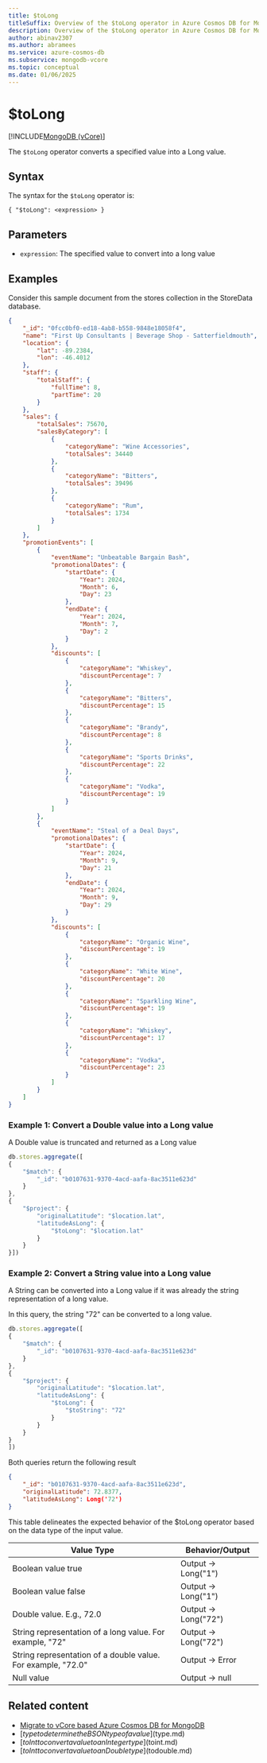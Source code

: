 ```yaml
---
title: $toLong
titleSuffix: Overview of the $toLong operator in Azure Cosmos DB for MongoDB vCore
description: Overview of the $toLong operator in Azure Cosmos DB for MongoDB vCore
author: abinav2307
ms.author: abramees
ms.service: azure-cosmos-db
ms.subservice: mongodb-vcore
ms.topic: conceptual
ms.date: 01/06/2025
---
```


# $toLong

[!INCLUDE[MongoDB (vCore)](~/reusable-content/ce-skilling/azure/includes/cosmos-db/includes/appliesto-mongodb-vcore.md)]

The `$toLong` operator converts a specified value into a Long value.

## Syntax

The syntax for the `$toLong` operator is:

```mongodb
{ "$toLong": <expression> }
```

## Parameters

- `expression`: The specified value to convert into a long value

## Examples

Consider this sample document from the stores collection in the StoreData database.

```json
{
    "_id": "0fcc0bf0-ed18-4ab8-b558-9848e18058f4",
    "name": "First Up Consultants | Beverage Shop - Satterfieldmouth",
    "location": {
        "lat": -89.2384,
        "lon": -46.4012
    },
    "staff": {
        "totalStaff": {
            "fullTime": 8,
            "partTime": 20
        }
    },
    "sales": {
        "totalSales": 75670,
        "salesByCategory": [
            {
                "categoryName": "Wine Accessories",
                "totalSales": 34440
            },
            {
                "categoryName": "Bitters",
                "totalSales": 39496
            },
            {
                "categoryName": "Rum",
                "totalSales": 1734
            }
        ]
    },
    "promotionEvents": [
        {
            "eventName": "Unbeatable Bargain Bash",
            "promotionalDates": {
                "startDate": {
                    "Year": 2024,
                    "Month": 6,
                    "Day": 23
                },
                "endDate": {
                    "Year": 2024,
                    "Month": 7,
                    "Day": 2
                }
            },
            "discounts": [
                {
                    "categoryName": "Whiskey",
                    "discountPercentage": 7
                },
                {
                    "categoryName": "Bitters",
                    "discountPercentage": 15
                },
                {
                    "categoryName": "Brandy",
                    "discountPercentage": 8
                },
                {
                    "categoryName": "Sports Drinks",
                    "discountPercentage": 22
                },
                {
                    "categoryName": "Vodka",
                    "discountPercentage": 19
                }
            ]
        },
        {
            "eventName": "Steal of a Deal Days",
            "promotionalDates": {
                "startDate": {
                    "Year": 2024,
                    "Month": 9,
                    "Day": 21
                },
                "endDate": {
                    "Year": 2024,
                    "Month": 9,
                    "Day": 29
                }
            },
            "discounts": [
                {
                    "categoryName": "Organic Wine",
                    "discountPercentage": 19
                },
                {
                    "categoryName": "White Wine",
                    "discountPercentage": 20
                },
                {
                    "categoryName": "Sparkling Wine",
                    "discountPercentage": 19
                },
                {
                    "categoryName": "Whiskey",
                    "discountPercentage": 17
                },
                {
                    "categoryName": "Vodka",
                    "discountPercentage": 23
                }
            ]
        }
    ]
}
```

### Example 1: Convert a Double value into a Long value
A Double value is truncated and returned as a Long value

```javascript
db.stores.aggregate([
{
    "$match": {
        "_id": "b0107631-9370-4acd-aafa-8ac3511e623d"
    }
},
{
    "$project": {
        "originalLatitude": "$location.lat",
        "latitudeAsLong": {
            "$toLong": "$location.lat"
        }
    }
}])
```

### Example 2: Convert a String value into a Long value

A String can be converted into a Long value if it was already the string representation of a long value.

In this query, the string "72" can be converted to a long value.

```javascript
db.stores.aggregate([
{
    "$match": {
        "_id": "b0107631-9370-4acd-aafa-8ac3511e623d"
    }
},
{
    "$project": {
        "originalLatitude": "$location.lat",
        "latitudeAsLong": {
            "$toLong": {
                "$toString": "72"
            }
        }
    }
}
])
```

Both queries return the following result

```json
{
    "_id": "b0107631-9370-4acd-aafa-8ac3511e623d",
    "originalLatitude": 72.8377,
    "latitudeAsLong": Long('72')
}
```

This table delineates the expected behavior of the $toLong operator based on the data type of the input value.

| **Value Type**                                               | **Behavior/Output** |
|--------------------------------------------------------------|---------------------|
| Boolean value true                                           | Output -> Long("1") |
| Boolean value false                                          | Output -> Long("1") |
| Double value. E.g., 72.0                                     | Output -> Long("72")|
| String representation of a long value. For example, "72"     | Output -> Long("72")|
| String representation of a double value. For example, "72.0" | Output -> Error     |
| Null value                                                   | Output -> null      |


## Related content

- [Migrate to vCore based Azure Cosmos DB for MongoDB](https://learn.microsoft.com/en-us/azure/cosmos-db/mongodb/vcore/migration-options)
- [$type to determine the BSON type of a value]($type.md)
- [$toInt to convert a value to an Integer type]($toint.md)
- [$toInt to convert a value to an Double type]($todouble.md)

